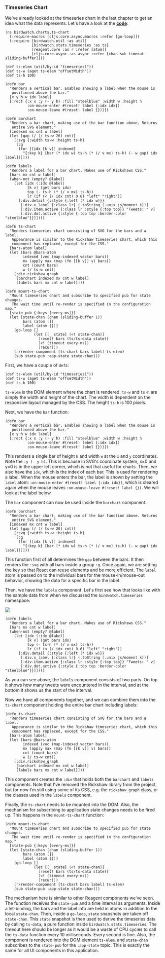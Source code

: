### Timeseries Chart

We've already looked at the timeseries chart in the last chapter to get an idea what the data represents. Let's have a look at the **[code](https://github.com/matthiasn/BirdWatch/blob/83ff6bfc4b930e877f8f8414b53fc381bf5b4366/Clojure-Websockets/MainApp/src/cljs/birdwatch/charts/ts_chart.cljs)**:

```
(ns birdwatch.charts.ts-chart
  (:require-macros [cljs.core.async.macros :refer [go-loop]])
  (:require [birdwatch.util :as util]
            [birdwatch.stats.timeseries :as ts]
            [reagent.core :as r :refer [atom]]
            [cljs.core.async :as async :refer [chan sub timeout sliding-buffer]]))

(def ts-elem (util/by-id "timeseries1"))
(def ts-w (aget ts-elem "offsetWidth"))
(def ts-h 100)

(defn bar
  "Renders a vertical bar. Enables showing a label when the mouse is
   positioned above the bar."
  [x y h w idx label]
  [:rect {:x x :y (- y h) :fill "steelblue" :width w :height h
          :on-mouse-enter #(reset! label {:idx idx})
          :on-mouse-leave #(reset! label {})}])

(defn barchart
  "Renders a bar chart, making use of the bar function above. Returns
   entire SVG element."
  [indexed mx cnt w label]
  (let [gap (/ (/ ts-w 20) cnt)]
    [:svg {:width ts-w :height ts-h}
     [:g
      (for [[idx [k v]] indexed]
        ^{:key k} [bar (* idx w) ts-h (* (/ v mx) ts-h) (- w gap) idx label])]]))

(defn labels
  "Renders a label for a bar chart. Makes use of Rickshaws CSS."
  [bars mx cnt w label]
  (when-not (empty? @label)
    (let [idx (:idx @label)
          [k v] (get bars idx)
          top (- ts-h (* (/ v mx) ts-h))
          lr (if (< (/ idx cnt) 0.6) "left" "right")]
      [:div.detail {:style {:left (* idx w)}}
       [:div.x_label {:class lr} (.toString (.unix js/moment k))]
       [:div.item.active {:class lr :style {:top top}} "Tweets: " v]
       [:div.dot.active {:style {:top top :border-color "steelblue"}}]])))

(defn ts-chart
  "Renders timeseries chart consisting of SVG for the bars and a label.
   Appearance is similar to the Rickshaw timeseries chart, which this
   component has replaced, except for the CSS."
  [bars-atom label]
  (let [bars @bars-atom
        indexed (vec (map-indexed vector bars))
        mx (apply max (map (fn [[k v]] v) bars))
        cnt (count bars)
        w (/ ts-w cnt)]
    [:div.rickshaw_graph
     [barchart indexed mx cnt w label]
     [labels bars mx cnt w label]]))

(defn mount-ts-chart
  "Mount timeseries chart and subscribe to specified pub for state changes.
   The wait time until re-render is specified in the configuration map."
  [state-pub {:keys [every-ms]}]
  (let [state-chan (chan (sliding-buffer 1))
        bars (atom [])
        label (atom {})]
    (go-loop []
             (let [[_ state] (<! state-chan)]
               (reset! bars (ts/ts-data state))
               (<! (timeout every-ms))
               (recur)))
    (r/render-component [ts-chart bars label] ts-elem)
    (sub state-pub :app-state state-chan)))
```

First, we have a couple of ````def````s:

```
(def ts-elem (util/by-id "timeseries1"))
(def ts-w (aget ts-elem "offsetWidth"))
(def ts-h 100)
```

````ts-elem```` is the DOM element where the chart is rendered. ````ts-w```` and ````ts-h```` are simply the width and height of the chart. The width is dependent on the responsive layout managed by the CSS. The height ````ts-h```` is 100 pixels.

Next, we have the ````bar```` function:

```
(defn bar
  "Renders a vertical bar. Enables showing a label when the mouse is
   positioned above the bar."
  [x y h w idx label]
  [:rect {:x x :y (- y h) :fill "steelblue" :width w :height h
          :on-mouse-enter #(reset! label {:idx idx})
          :on-mouse-leave #(reset! label {})}])
```

This renders a single bar of height ````h```` and width ````w```` at the ````x```` and ````y```` coordinates. Note the ````:y (- y h)````. This is because in SVG's coordinate system, x=0 and y=0 is in the upper left corner, which is not that useful for charts. Then, we also have the ````idx````, which is the index of each bar. This is used for rendering a label. When the mouse enters the bar, the label is shown by setting the ````label```` atom: ````:on-mouse-enter #(reset! label {:idx idx})````, which is cleared again when the mouse leaves ````:on-mouse-leave #(reset! label {})````. We will look at the label below.

The ````bar```` component can now be used inside the ````barchart```` component:

```
(defn barchart
  "Renders a bar chart, making use of the bar function above. Returns
   entire SVG element."
  [indexed mx cnt w label]
  (let [gap (/ (/ ts-w 20) cnt)]
    [:svg {:width ts-w :height ts-h}
     [:g
      (for [[idx [k v]] indexed]
        ^{:key k} [bar (* idx w) ts-h (* (/ v mx) ts-h) (- w gap) idx label])]]))
```

This function first of all determines the ````gap```` between the bars. It then renders the ````:svg```` with all bars inside a group ````:g````. Once again, we are setting the key so that React can reuse elements and be more efficient. The ````label```` atom is passed on to the individual bars for the mouse-in/mouse-out behavior, showing the data for a specific bar in the label.

Then, we have the ````labels```` component. Let's first see how that looks like with the sample data from when we discussed the ````birdwatch.timeseries```` namespace:

![](images/ts-example-label.png)

```
(defn labels
  "Renders a label for a bar chart. Makes use of Rickshaws CSS."
  [bars mx cnt w label]
  (when-not (empty? @label)
    (let [idx (:idx @label)
          [k v] (get bars idx)
          top (- ts-h (* (/ v mx) ts-h))
          lr (if (< (/ idx cnt) 0.6) "left" "right")]
      [:div.detail {:style {:left (* idx w)}}
       [:div.x_label {:class lr} (.toString (.unix js/moment k))]
       [:div.item.active {:class lr :style {:top top}} "Tweets: " v]
       [:div.dot.active {:style {:top top :border-color "steelblue"}}]])))
```

As you can see above, the ````labels```` component consists of two parts. On top it shows how many tweets were encountered in the interval, and at the bottom it shows us the start of the interval.

Now we have all components together, and we can combine them into the ````ts-chart```` component holding the entire bar chart including labels:

```
(defn ts-chart
  "Renders timeseries chart consisting of SVG for the bars and a label.
   Appearance is similar to the Rickshaw timeseries chart, which this
   component has replaced, except for the CSS."
  [bars-atom label]
  (let [bars @bars-atom
        indexed (vec (map-indexed vector bars))
        mx (apply max (map (fn [[k v]] v) bars))
        cnt (count bars)
        w (/ ts-w cnt)]
    [:div.rickshaw_graph
     [barchart indexed mx cnt w label]
     [labels bars mx cnt w label]]))
```


This component creates the ````:div```` that holds both the ````barchart```` and ````labels```` components. Note that I've removed the Rickshaw library from the project, but for now I'm still using some of its CSS, e.g. the ````rickshaw_graph```` class, or the classes used in the ````labels```` component. 

Finally, the ````ts-chart```` needs to be mounted into the DOM. Also, the mechanism for subscribing to application state changes needs to be fired up. This happens in the ````mount-ts-chart```` function:

```
(defn mount-ts-chart
  "Mount timeseries chart and subscribe to specified pub for state changes.
   The wait time until re-render is specified in the configuration map."
  [state-pub {:keys [every-ms]}]
  (let [state-chan (chan (sliding-buffer 1))
        bars (atom [])
        label (atom {})]
    (go-loop []
             (let [[_ state] (<! state-chan)]
               (reset! bars (ts/ts-data state))
               (<! (timeout every-ms))
               (recur)))
    (r/render-component [ts-chart bars label] ts-elem)
    (sub state-pub :app-state state-chan)))
```

The mechanism here is similar to other Reagent components we've seen. The function receives the ````state-pub```` and a time interval as arguments. Inside a let-binding, the bars and the label info are held in atoms in addition to the local ````state-chan````. Then, inside a ````go-loop````, ````state```` snapshots are taken off ````state-chan````. This ````state```` snapshot is then used to derive the timeseries data by calling ````ts-data````, a pure function inside ````birdwatch.stats.timeseries````. The timeout here should be longer as it would be a waste of CPU cycles to call the ````ts-data```` function every 10 milliseconds. Every second is fine. Also, the component is rendered into the DOM element ````ts-elem````, and ````state-chan```` subscribes to the ````state-pub```` for the ````:app-state```` topic. This is exactly the same for all UI components in this application.

